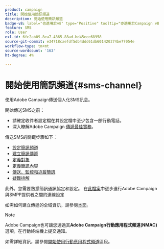```yaml
---
product: campaign
title: 開始使用簡訊頻道
description: 開始使用簡訊頻道
badge-v8: label="也適用於v8" type="Positive" tooltip="亦適用於Campaign v8"
feature: SMS
role: User
exl-id: 6fc2ab09-8ea7-4865-88ad-bd45eee68958
source-git-commit: e34718caefdf5db4ddd61db601420274be77054e
workflow-type: tm+mt
source-wordcount: '163'
ht-degree: 4%

---
```


# 開始使用簡訊頻道{#sms-channel}

使用Adobe Campaign傳送個人化SMS訊息。

開始傳送SMS之前：

* 請確定收件者設定檔在其設定檔中至少包含一部行動電話。
* 深入瞭解Adobe Campaign [傳遞最佳實務](delivery-best-practices.md)。

傳送SMS的關鍵步驟如下：

* [設定簡訊頻道](sms-set-up.md)
* [建立簡訊傳遞](sms-create.md)
* [定義對象](sms-create.md#selecting-the-target-population)
* [定義簡訊內容](sms-create.md#defining-the-sms-content)
* [傳送、監控和追蹤簡訊](sms-send.md)
* [疑難排解](troubleshooting-sms.md)

此外，您需要熟悉簡訊通訊協定和設定。 在[此檔案](sms-protocol.md)中逐步進行Adobe Campaign與SMPP提供者之間的連線設定

如需如何建立傳遞的全域資訊，請參閱[本節](steps-about-delivery-creation-steps.md)。

>[!NOTE]
>
>Adobe Campaign也可讓您透過其&#x200B;**Adobe Campaign行動應用程式頻道(NMAC)**&#x200B;選項，在行動終端機上提交通知。
> 
>如需詳細資訊，請參閱[開始使用行動應用程式頻道](about-mobile-app-channel.md)區段。
